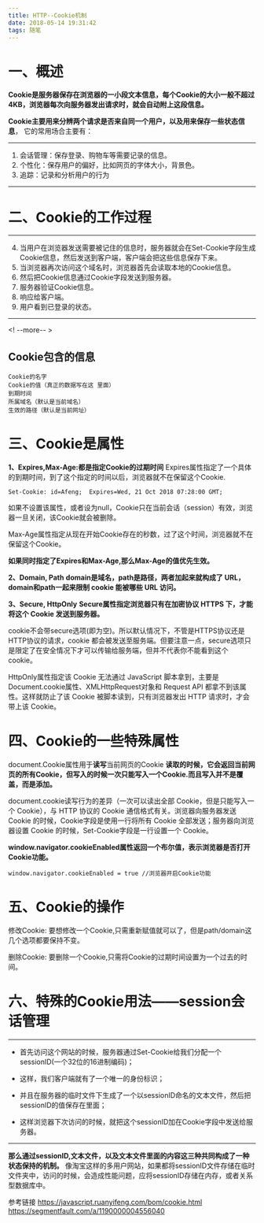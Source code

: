 ```yaml
---
title: HTTP--Cookie机制
date: 2018-05-14 19:31:42
tags: 随笔
---
```


# 一、概述
**Cookie是服务器保存在浏览器的一小段文本信息，每个Cookie的大小一般不超过4KB，浏览器每次向服务器发出请求时，就会自动附上这段信息。**

**Cookie主要用来分辨两个请求是否来自同一个用户，以及用来保存一些状态信息**，
它的常用场合主要有：

----------

 1. 会话管理：保存登录、购物车等需要记录的信息。
 2. 个性化：保存用户的偏好，比如网页的字体大小，背景色。
 3. 追踪：记录和分析用户的行为
 
----------
# 二、Cookie的工作过程

----------

 4. 当用户在浏览器发送需要被记住的信息时，服务器就会在Set-Cookie字段生成Cookie信息，然后发送到客户端，客户端会把这些信息保存下来。
 5. 当浏览器再次访问这个域名时，浏览器首先会读取本地的Cookie信息。
 6. 然后把Cookie信息通过Cookie字段发送到服务器。
 7. 服务器验证Cookie信息。
 8. 响应给客户端。
 9. 用户看到已登录的状态。
 

----------

<! --more-- >

## Cookie包含的信息
```
Cookie的名字
Cookie的值（真正的数据写在这 里面）
到期时间
所属域名（默认是当前域名）
生效的路径（默认是当前网址）

```

# 三、Cookie是属性

**1、Expires,Max-Age:都是指定Cookie的过期时间**
Expires属性指定了一个具体的到期时间，到了这个指定的时间以后，浏览器就不在保留这个Cookie.
```
Set-Cookie: id=Afeng;  Expires=Wed, 21 Oct 2018 07:28:00 GMT;
```
如果不设置该属性，或者设为null，Cookie只在当前会话（session）有效，浏览器一旦关闭，该Cookie就会被删除。

Max-Age属性指定从现在开始Cookie存在的秒数，过了这个时间，浏览器就不在保留这个Cookie。

**如果同时指定了Expires和Max-Age,那么Max-Age的值优先生效。**
  
**2、Domain, Path**
**domain是域名，path是路径，两者加起来就构成了 URL，domain和path一起来限制 cookie 能被哪些 URL 访问。**

**3、Secure, HttpOnly**
**Secure属性指定浏览器只有在加密协议 HTTPS 下，才能将这个 Cookie 发送到服务器。**

cookie不会带secure选项(即为空)。所以默认情况下，不管是HTTPS协议还是HTTP协议的请求，cookie 都会被发送至服务端。但要注意一点，secure选项只是限定了在安全情况下才可以传输给服务端，但并不代表你不能看到这个 cookie。

HttpOnly属性指定该 Cookie 无法通过 JavaScript 脚本拿到，主要是Document.cookie属性、XMLHttpRequest对象和 Request API 都拿不到该属性。这样就防止了该 Cookie 被脚本读到，只有浏览器发出 HTTP 请求时，才会带上该 Cookie。

# 四、Cookie的一些特殊属性
 document.Cookie属性用于**读写**当前网页的Cookie
**读取的时候，它会返回当前网页的所有Cookie，但写入的时候一次只能写入一个Cookie.而且写入并不是覆盖，而是添加。**

document.cookie读写行为的差异（一次可以读出全部 Cookie，但是只能写入一个 Cookie），与 HTTP 协议的 Cookie 通信格式有关。浏览器向服务器发送 Cookie 的时候，Cookie字段是使用一行将所有 Cookie 全部发送；服务器向浏览器设置 Cookie 的时候，Set-Cookie字段是一行设置一个 Cookie。

**window.navigator.cookieEnabled属性返回一个布尔值，表示浏览器是否打开Cookie功能。**
```
window.navigator.cookieEnabled = true //浏览器开启Cookie功能
```
# 五、Cookie的操作
修改Cookie:
要想修改一个Cookie,只需重新赋值就可以了，但是path/domain这几个选项都要保持不变。

删除Cookie:
要删除一个Cookie,只需将Cookie的过期时间设置为一个过去的时间。


# 六、特殊的Cookie用法——session会话管理

----------

 - 首先访问这个网站的时候，服务器通过Set-Cookie给我们分配一个sessionID(一个32位的16进制编码)；
 
 - 这样，我们客户端就有了一个唯一的身份标识；

 - 并且在服务器的临时文件下生成了一个以sessionID命名的文本文件，然后把sessionID的值保存在里面；
 - 这样浏览器下次访问的时候，就把这个sessionID加在Cookie字段中发送给服务器。
 

----------

 **那么通过sessionID,文本文件，以及文本文件里面的内容这三种共同构成了一种状态保持的机制。**
 像淘宝这样的多用户网站，如果都将sessionID文件存储在临时文件夹中，访问的时候，会造成性能问题，应将sessionID存储在内存，或者关系型数据库中。
 
 参考链接
 <https://javascript.ruanyifeng.com/bom/cookie.html>
 <https://segmentfault.com/a/1190000004556040>

 